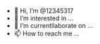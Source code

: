 - 👋 Hi, I’m @12345317
- 👀 I’m interested in ...
- 🌱 I’m currentllaborate on ...
- 📫 How to reach me ...

<!---
12345317/12345317 is a ✨ special ✨ repository because its `README.md` (this file) appears on your GitHub profile.
You can click the Preview link to take a look at your changes.
--->
